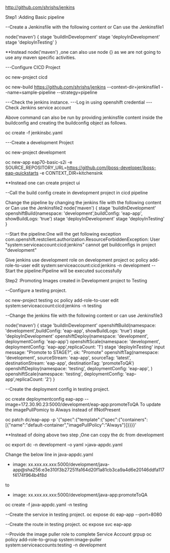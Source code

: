 
http://github.com/shrishs/jenkins

Step1 :Adding Basic pipeline

--Create a Jenkinsfile with the following content or Can use the Jenkinsfile1

node('maven') {
stage 'buildInDevelopment'
stage 'deployInDevelopment'
stage 'deployInTesting'
}

**Instead node('maven') ,one can also use node {} as we are not going to use any maven specific activities.

---Configure CICD Project

oc new-project cicd

oc new-build https://github.com/shrishs/jenkins --context-dir=jenkinsfile1 --name=sample-pipeline --strategy=pipeline

---Check the jenkins instance.
---Log in using openshift credential
---Check Jenkins service account

Above command can also be run by providing jenkinsfile content inside the buildconfig and creating the buildconfig object as follows.

oc create -f jenkinsbc.yaml

---Create a development Project

oc new-project development

oc new-app eap70-basic-s2i -e SOURCE_REPOSITORY_URL=https://github.com/jboss-developer/jboss-eap-quickstarts -e CONTEXT_DIR=kitchensink

**Instead one can create project ui

--Call the build config create in development project in cicd pipeline

Change  the pipeline by changing the jenkins file with the following content or Can use the Jenkinsfile2
node('maven') {
stage 'buildInDevelopment'
openshiftBuild(namespace: 'development',buildConfig: 'eap-app', showBuildLogs: 'true')
stage 'deployInDevelopment'
stage 'deployInTesting'
}

--Start the pipeline:One will the get following exception
com.openshift.restclient.authorization.ResourceForbiddenException: User "system:serviceaccount:cicd:jenkins" cannot get buildconfigs in project "development" 


Give jenkins use development role on development project
oc policy add-role-to-user edit system:serviceaccount:cicd:jenkins -n development
--Start the pipeline:Pipeline will be executed successfully

Step2 :Promoting Images created in Development project to Testing

--Configure a testing project.

oc new-project testing
oc policy add-role-to-user edit system:serviceaccount:cicd:jenkins -n testing


--Change the jenkins file with the following content or can use Jenkinsfile3

node('maven') {
stage 'buildInDevelopment'
openshiftBuild(namespace: 'development',buildConfig: 'eap-app', showBuildLogs: 'true')
stage 'deployInDevelopment'
openshiftDeploy(namespace: 'development', deploymentConfig: 'eap-app')
openshiftScale(namespace: 'development', deploymentConfig: 'eap-app',replicaCount: '1')
stage 'deployInTesting'
   input message: "Promote to STAGE?", ok: "Promote"
openshiftTag(namespace: 'development', sourceStream: 'eap-app',  sourceTag: 'latest', destinationStream: 'eap-app', destinationTag: 'promoteToQA')
openshiftDeploy(namespace: 'testing', deploymentConfig: 'eap-app', )
openshiftScale(namespace: 'testing', deploymentConfig: 'eap-app',replicaCount: '2')
}


--Create the deployment config in testing project.

oc create deploymentconfig eap-app --image=172.30.90.23:5000/development/eap-app:promoteToQA
To update the imagePullPomicy to Always instead of IfNotPresent

oc patch dc/eap-app -p '{"spec":{"template":{"spec":{"containers":[{"name":"default-container","imagePullPolicy":"Always"}]}}}}'


**Instead of doing above two step ,One can copy the dc from development

oc export dc -n development -o yaml >java-appdc.yaml

Change the below line in java-appdc.yaml

- image: xx.xxx.xx.xxx:5000/development/java-app@sha256:e3e310f3b27251fa164d20f1a81cb3ca9a4d6e20146ddfa117f4174f964b4f8d

to

- image: xx.xxx.xx.xxx:5000/development/java-app:promoteToQA

oc create -f java-appdc.yaml -n testing



--Create the service in testing project.
oc expose dc eap-app --port=8080

--Create the route in testing project.
oc expose svc eap-app

--Provide the image puller role to complete Service Account grpup
oc policy add-role-to-group system:image-puller system:serviceaccounts:testing -n development

